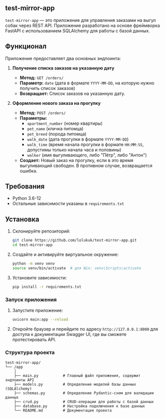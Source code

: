 ## test-mirror-app

`test-mirror-app` — это приложение для управления заказами на выгул собак через REST API. Приложение разработано на основе фреймворка FastAPI с использованием SQLAlchemy для работы с базой данных.

## Функционал

Приложение предоставляет два основных эндпоинта:

1. **Получение списка заказов на указанную дату**
   - **Метод:** `GET /orders/`
   - **Параметр:** `date` (дата в формате `YYYY-MM-DD`, на которую нужно получить список заказов)
   - **Возвращает:** Список заказов на указанную дату.

2. **Оформление нового заказа на прогулку**
   - **Метод:** `POST /orders/`
   - **Параметры:** 
     - `apartment_number` (номер квартиры)
     - `pet_name` (кличка питомца)
     - `pet_breed` (порода питомца)
     - `walk_date` (дата прогулки в формате `YYYY-MM-DD`)
     - `walk_time` (время начала прогулки в формате `HH:MM:SS`, допустимы только начала часа и половины)
     - `walker` (имя выгуливающего, либо "Пётр", либо "Антон")
   - **Создает:** Новый заказ на прогулку, если в это время выгуливающий свободен. В противном случае, возвращается ошибка.

## Требования

- Python 3.6-12
- Остальные зависимости указаны в `requirements.txt`

## Установка

1. Склонируйте репозиторий:

   ```bash
   git clone https://github.com/lolukuk/test-mirror-app.git
   cd test-mirror-app
   ```

2. Создайте и активируйте виртуальное окружение:

   ```bash
   python -m venv venv
   source venv/bin/activate  # для Win: venv\Scripts\activate
   ```

3. Установите зависимости:

   ```bash
   pip install -r requirements.txt
   ```

### Запуск приложения

1. Запустите приложение:

   ```bash
   uvicorn main:app --reload
   ```

2. Откройте браузер и перейдите по адресу `http://127.0.0.1:8000` для доступа к документации Swagger UI, где вы сможете протестировать API.

### Структура проекта

```plaintext
test-mirror-app/
└── /app
    │
    ├── main.py           # Главный файл приложения, содержит эндпоинты API
    ├── models.py         # Определение моделей базы данных (SQLAlchemy)
    ├── schemas.py        # Определение Pydantic-схем для валидации данных
    ├── crud.py           # CRUD-операции для работы с базой данных
    ├── database.py       # Настройка подключения к базе данных
    └── README.md         # Документация проекта
```